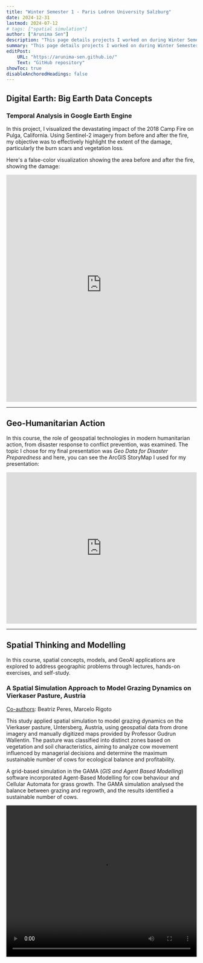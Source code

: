 ```yaml
---
title: "Winter Semester 1 - Paris Lodron University Salzburg" 
date: 2024-12-31
lastmod: 2024-07-12
# tags: ["spatial simulation"]
author: ["Arunima Sen"]
description: "This page details projects I worked on during Winter Semester 1 at PLUS. "
summary: "This page details projects I worked on during Winter Semester 1 at PLUS."
editPost:
    URL: "https://arunima-sen.github.io/"
    Text: "GitHub repository"
showToc: true
disableAnchoredHeadings: false
---
```

## Digital Earth: Big Earth Data Concepts

### Temporal Analysis in Google Earth Engine 
In this project, I visualized the devastating impact of the 2018 Camp Fire on Pulga, California. Using Sentinel-2 imagery from before and after the fire, my objective was to effectively highlight the extent of the damage, particularly the burn scars and vegetation loss. 

Here's a false-color visualization showing the area before and after the fire, showing the damage:

<iframe src="https://ee-acs-cde.projects.earthengine.app/view/campfire2018fireviz" width="100%" height="600px" style="border: none;"></iframe>

---

## Geo-Humanitarian Action

In this course, the role of geospatial technologies in modern humanitarian action, from disaster response to conflict prevention, was examined. The topic I chose for my final presentation was *Geo Data for Disaster Preparedness* and here, you can see the ArcGIS StoryMap I used for my presentation: 

<iframe src="https://arcg.is/14rGf93" width="100%" height="400px" style="border: none;"></iframe>


---

## Spatial Thinking and Modelling

In this course, spatial concepts, models, and GeoAI applications are explored to address geographic problems through lectures, hands-on exercises, and self-study. 


### A Spatial Simulation Approach to Model Grazing Dynamics on Vierkaser Pasture, Austria

<u>Co-authors</u>: Beatriz Peres, Marcelo Rigoto

This study applied spatial simulation to model grazing dynamics on the Vierkaser pasture, Untersberg, Austria, using geospatial data from drone imagery and manually digitized maps provided by Professor Gudrun Wallentin. The pasture was classified into distinct zones based on vegetation and soil characteristics, aiming to analyze cow movement influenced by managerial decisions and determine the maximum sustainable number of cows for ecological balance and profitability. 

 
A grid-based simulation in the GAMA (*GIS and Agent Based Modelling*) software incorporated Agent-Based Modelling for cow behaviour and Cellular Automata for grass growth. The GAMA simulation analysed the balance between grazing and regrowth, and the results identified a sustainable number of cows.  

<!-- <video width="320" height="240" controls>
  <source src="/spatial_thinking.mov" type="video/mp4">
  Your browser does not support the video tag.
</video> -->

<div style="display: flex; justify-content: center;">
    <video width="100%" height="400px" controls>
        <source src="/spatial_thinking.mov" type="video/mp4">
        Your browser does not support the video tag.
    </video>
</div>








